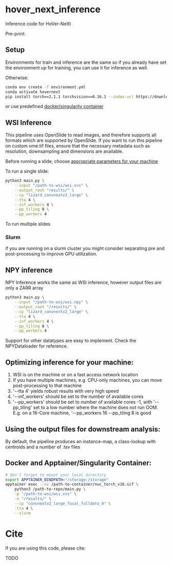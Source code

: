 # hover_next_inference
Inference code for HoVer-NeXt

Pre-print:



## Setup

Environments for train and inference are the same so if you already have set the environment up for training, you can use it for inference as well.

Otherwise: 

```bash
conda env create -f environment.yml
conda activate hovernext
pip install torch==2.1.1 torchvision==0.16.1 --index-url https://download.pytorch.org/whl/cu118
```

or use predefined [docker/singularity container](#docker-and-apptainersingularity-container)

## WSI Inference

This pipeline uses OpenSlide to read images, and therefore supports all formats which are supported by OpenSlide. If you want to run this pipeline on custom ome.tif files, ensure that the necessary metadata such as resolution, downsampling and dimensions are available.

Before running a slide, choose [appropriate parameters for your machine](#optimizing-inference-for-your-machine)

To run a single slide:

```bash
python3 main.py \
    --input "/path-to-wsi/wsi.svs" \
    --output_root "results/" \
    --cp "lizard_convnextv2_large" \
    --tta 4 \
    --inf_workers 4 \
    --pp_tiling 8 \
    --pp_workers 4
```

To run multiple slides

### Slurm

if you are running on a slurm cluster you might consider separating pre and post-processing to improve GPU utilization.

## NPY inference

NPY Inference works the same as WSI inference, however output files are only a ZARR array

```bash
python3 main.py \
    --input "/path-to-wsi/wsi.npy" \
    --output_root "/results/" \
    --cp "lizard_convnextv2_large" \
    --tta 4 \
    --inf_workers 4 \
    --pp_tiling 8 \
    --pp_workers 4
```

Support for other datatypes are easy to implement. Check the NPYDataloader for reference.

## Optimizing inference for your machine:

1. WSI is on the machine or on a fast access network location
2. If you have multiple machines, e.g. CPU-only machines, you can move post-processing to that machine
3. '--tta 4' yields robust results with very high speed
4. '--inf_workers' should be set to the number of available cores
5. '--pp_workers' should be set to number of available cores -1, with '--pp_tiling' set to a low number where the machine does not run OOM. E.g. on a 16-Core machine, '--pp_workers 16 --pp_tiling 8 is good

## Using the output files for downstream analysis:

By default, the pipeline produces an instance-map, a class-lookup with centroids and a number of .tsv files 


## Docker and Apptainer/Singularity Container:

```bash
# don't forget to mount your local directory
export APPTAINER_BINDPATH="/storage:/storage"
apptainer exec --nv /path-to-container/nuc_torch_v16.sif \
    python3 /path-to-repo/main.py \
    -p "/path-to-wsi/wsi.svs" \
    -o "/results/" \
	--cp "convnextv2_large_focal_fulldata_0" \
    -tta 4 \
    --slurm


```

# Cite

If you are using this code, please cite:

TODO
